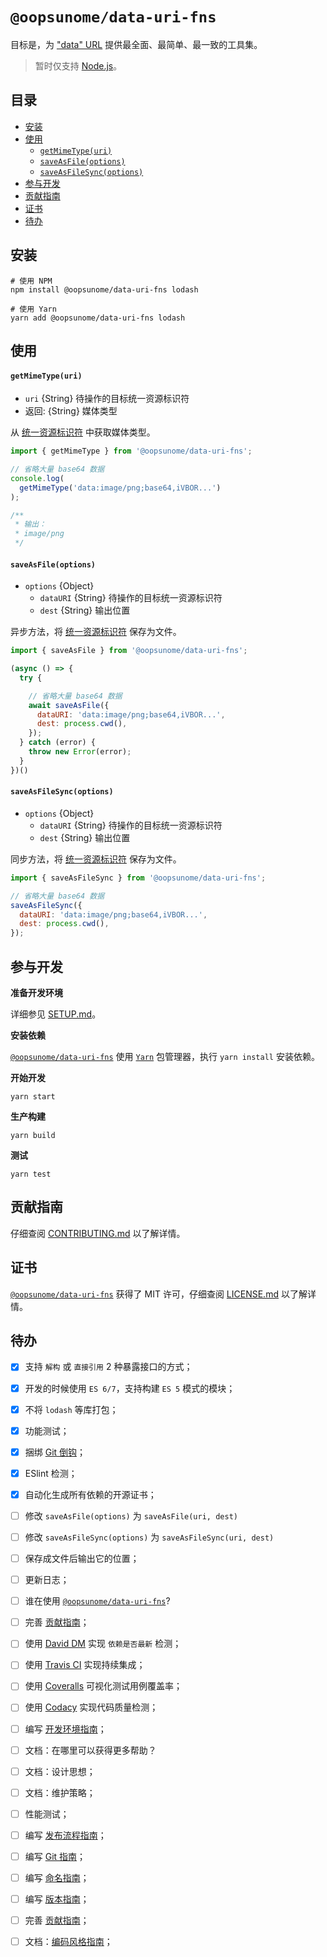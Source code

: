 # `@oopsunome/data-uri-fns`
目标是，为 ["data" URL](https://tools.ietf.org/html/rfc2397) 提供最全面、最简单、最一致的工具集。

> 暂时仅支持 [Node.js][Node]。

## 目录

- [安装](#安装)
- [使用](#使用)
    - [`getMimeType(uri)`](#getmimetypeuri)
    - [`saveAsFile(options)`](#saveasfileoptions)
    - [`saveAsFileSync(options)`](#saveasfilesyncoptions)
- [参与开发](#参与开发)
- [贡献指南](#贡献指南)
- [证书](#证书)
- [待办](#待办)

## 安装

```shell
# 使用 NPM
npm install @oopsunome/data-uri-fns lodash

# 使用 Yarn
yarn add @oopsunome/data-uri-fns lodash
```

## 使用

#### `getMimeType(uri)`

- `uri` {String} 待操作的目标统一资源标识符
- 返回: {String} 媒体类型

从 [统一资源标识符](https://en.wikipedia.org/wiki/Uniform_resource_identifier) 中获取媒体类型。

```javascript
import { getMimeType } from '@oopsunome/data-uri-fns';

// 省略大量 base64 数据
console.log(
  getMimeType('data:image/png;base64,iVBOR...')
);

/**
 * 输出：
 * image/png
 */
```

#### `saveAsFile(options)`

- `options` {Object}
  - `dataURI` {String} 待操作的目标统一资源标识符
  - `dest` {String} 输出位置

异步方法，将 [统一资源标识符](https://en.wikipedia.org/wiki/Uniform_resource_identifier) 保存为文件。

```javascript
import { saveAsFile } from '@oopsunome/data-uri-fns';

(async () => {
  try {

    // 省略大量 base64 数据
    await saveAsFile({
      dataURI: 'data:image/png;base64,iVBOR...',
      dest: process.cwd(),
    });
  } catch (error) {
    throw new Error(error);
  }
})()
```

#### `saveAsFileSync(options)`

- `options` {Object}
  - `dataURI` {String} 待操作的目标统一资源标识符
  - `dest` {String} 输出位置

同步方法，将 [统一资源标识符](https://en.wikipedia.org/wiki/Uniform_resource_identifier) 保存为文件。

```javascript
import { saveAsFileSync } from '@oopsunome/data-uri-fns';

// 省略大量 base64 数据
saveAsFileSync({
  dataURI: 'data:image/png;base64,iVBOR...',
  dest: process.cwd(),
});
```

## 参与开发

**准备开发环境**

详细参见 [SETUP.md]()。

**安装依赖**

[`@oopsunome/data-uri-fns`][@oopsunome/data-uri-fns] 使用 [`Yarn`](https://yarnpkg.com/zh-Hans/) 包管理器，执行 `yarn install` 安装依赖。

**开始开发**

```shell
yarn start
```

**生产构建**

```shell
yarn build
```

**测试**

```shell
yarn test
```

## 贡献指南

仔细查阅 [CONTRIBUTING.md][贡献指南] 以了解详情。

## 证书

[`@oopsunome/data-uri-fns`][@oopsunome/data-uri-fns] 获得了 MIT 许可，仔细查阅 [LICENSE.md][证书] 以了解详情。

## 待办

- [X] 支持 `解构` 或 `直接引用` 2 种暴露接口的方式；
- [X] 开发的时候使用 `ES 6/7`，支持构建 `ES 5` 模式的模块；
- [X] 不将 `lodash` 等库打包；
- [X] 功能测试；
- [X] 捆绑 [Git 倒钩](https://github.com/typicode/husky)；
- [X] ESlint 检测；
- [X] 自动化生成所有依赖的开源证书；
- [ ] 修改 `saveAsFile(options)` 为 `saveAsFile(uri, dest)`
- [ ] 修改 `saveAsFileSync(options)` 为 `saveAsFileSync(uri, dest)`
- [ ] 保存成文件后输出它的位置；
- [ ] 更新日志；
- [ ] 谁在使用 [`@oopsunome/data-uri-fns`][@oopsunome/data-uri-fns]?
- [ ] 完善 [贡献指南][贡献指南]；
- [ ] 使用 [David DM][DavidDM] 实现 `依赖是否最新` 检测；
- [ ] 使用 [Travis CI][TravisCI] 实现持续集成；
- [ ] 使用 [Coveralls][Coveralls] 可视化测试用例覆盖率；
- [ ] 使用 [Codacy][Codacy] 实现代码质量检测；
- [ ] 编写 [开发环境指南][SETUP.md]；
- [ ] 文档：在哪里可以获得更多帮助？
- [ ] 文档：设计思想；
- [ ] 文档：维护策略；
- [ ] 性能测试；
- [ ] 编写 [发布流程指南][发布流程指南]；
- [ ] 编写 [Git 指南][Git指南]；
- [ ] 编写 [命名指南][命名指南]；
- [ ] 编写 [版本指南][版本指南]；
- [ ] 完善 [贡献指南][贡献指南]；
- [ ] 文档：[编码风格指南][编码风格指南]；



[编码风格指南]: #
[版本指南]: #
[命名指南]: #
[Git指南]: #
[发布流程指南]: #
[Git倒钩]: https://github.com/typicode/husky
[DavidDM]: https://david-dm.org/
[TravisCI]: https://travis-ci.org/
[Coveralls]: https://coveralls.io/
[Codacy]: https://www.codacy.com/
[SETUP.md]: #
[贡献指南]: https://github.com/iTonyYo/data-uri-fns/blob/master/CONTRIBUTING.md
[证书]: https://github.com/iTonyYo/data-uri-fns/blob/master/LICENSE.md
[Node]: https://nodejs.org/
[@oopsunome/data-uri-fns]: https://github.com/iTonyYo/data-uri-fns
